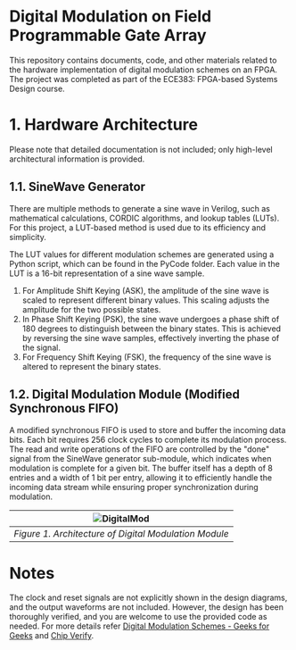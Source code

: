 # Digital Modulation on Field Programmable Gate Array

This repository contains documents, code, and other materials related to the hardware implementation of digital modulation schemes on an FPGA. The project was completed as part of the ECE383: FPGA-based Systems Design course.

# 1. Hardware Architecture

Please note that detailed documentation is not included; only high-level architectural information is provided. 

## 1.1. SineWave Generator

There are multiple methods to generate a sine wave in Verilog, such as mathematical calculations, CORDIC algorithms, and lookup tables (LUTs). For this project, a LUT-based method is used due to its efficiency and simplicity.

The LUT values for different modulation schemes are generated using a Python script, which can be found in the PyCode folder. Each value in the LUT is a 16-bit representation of a sine wave sample.
1. For Amplitude Shift Keying (ASK), the amplitude of the sine wave is scaled to represent different binary values. This scaling adjusts the amplitude for the two possible states.
2. In Phase Shift Keying (PSK), the sine wave undergoes a phase shift of 180 degrees to distinguish between the binary states. This is achieved by reversing the sine wave samples, effectively inverting the phase of the signal.
3. For Frequency Shift Keying (FSK), the frequency of the sine wave is altered to represent the binary states. 

## 1.2. Digital Modulation Module (Modified Synchronous FIFO)

A modified synchronous FIFO is used to store and buffer the incoming data bits. Each bit requires 256 clock cycles to complete its modulation process. The read and write operations of the FIFO are controlled by the "done" signal from the SineWave generator sub-module, which indicates when modulation is complete for a given bit. The buffer itself has a depth of 8 entries and a width of 1 bit per entry, allowing it to efficiently handle the incoming data stream while ensuring proper synchronization during modulation.

|  ![DigitalMod](https://github.com/user-attachments/assets/e44a043f-bc23-45c7-92f2-fbdcb733a74b) |
|:----:|
| _Figure 1. Architecture of Digital Modulation Module_|

# Notes

The clock and reset signals are not explicitly shown in the design diagrams, and the output waveforms are not included. However, the design has been thoroughly verified, and you are welcome to use the provided code as needed. For more details refer [Digital Modulation Schemes - Geeks for Geeks](https://www.geeksforgeeks.org/digital-modulation-techniques/) and [Chip Verify](https://www.chipverify.com/).
